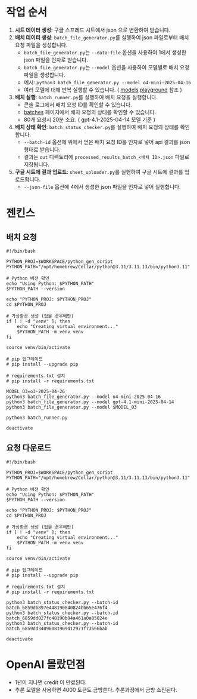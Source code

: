 
# 작업 순서

1. **시트 데이터 생성**: 구글 스프레드 시트에서 json 으로 변환하여 받습니다.
2. **배치 데이터 생성**: `batch_file_generator.py`를 실행하여 json 파일로부터 배치 요청 파일을 생성합니다.
    - `batch_file_generator.py`는 `--data-file` 옵션을 사용하여 1에서 생성한 json 파일을 인자로 받습니다.
    - `batch_file_generator.py`는 `--model` 옵션을 사용하여 모델별로 배치 요청 파일을 생성합니다.
    - 예시: `python3 batch_file_generator.py --model o4-mini-2025-04-16`
    - 여러 모델에 대해 반복 실행할 수 있습니다. ( [models](https://platform.openai.com/docs/models) [playground](https://platform.openai.com/playground/prompts) 참조 )
3. **배치 실행**: `batch_runner.py`를 실행하여 배치 요청을 실행합니다.
    - 콘솔 로그에서 배치 요청 ID를 확인할 수 있습니다.
    - [batches](https://platform.openai.com/batches) 페이지에서 배치 요청의 상태를 확인할 수 있습니다.
    - 80개 요청시 20분 소요. ( gpt-4.1-2025-04-14 모델 기준 )
4. **배치 상태 확인**: `batch_status_checker.py`를 실행하여 배치 요청의 상태를 확인합니다.
    - `--batch-id` 옵션에 위에서 얻은 배치 요청 ID를 인자로 넣어 api 결과를 json 형태로 받습니다.
    - 결과는 `out` 디렉토리에 `processed_results_batch_<배치 ID>.json` 파일로 저장됩니다.
5. **구글 시트에 결과 업로드**: `sheet_uploader.py`를 실행하여 구글 시트에 결과를 업로드합니다.
    - `--json-file` 옵션에 4에서 생성한 json 파일을 인자로 넣어 실행합니다.

# 젠킨스

## 배치 요청

```shell
#!/bin/bash

PYTHON_PROJ=$WORKSPACE/python_gen_script
PYTHON_PATH="/opt/homebrew/Cellar/python@3.11/3.11.13/bin/python3.11"

# Python 버전 확인
echo "Using Python: $PYTHON_PATH"
$PYTHON_PATH --version

echo "PYTHON_PROJ: $PYTHON_PROJ"
cd $PYTHON_PROJ

# 가상환경 생성 (없을 경우에만)
if [ ! -d "venv" ]; then
    echo "Creating virtual environment..."
    $PYTHON_PATH -m venv venv
fi

source venv/bin/activate

# pip 업그레이드
# pip install --upgrade pip

# requirements.txt 설치
# pip install -r requirements.txt

MODEL_O3=o3-2025-04-26
python3 batch_file_generator.py --model o4-mini-2025-04-16
python3 batch_file_generator.py --model gpt-4.1-mini-2025-04-14
python3 batch_file_generator.py --model $MODEL_O3

python3 batch_runner.py

deactivate
```

## 요청 다운로드

```shell
#!/bin/bash

PYTHON_PROJ=$WORKSPACE/python_gen_script
PYTHON_PATH="/opt/homebrew/Cellar/python@3.11/3.11.13/bin/python3.11"

# Python 버전 확인
echo "Using Python: $PYTHON_PATH"
$PYTHON_PATH --version

echo "PYTHON_PROJ: $PYTHON_PROJ"
cd $PYTHON_PROJ

# 가상환경 생성 (없을 경우에만)
if [ ! -d "venv" ]; then
    echo "Creating virtual environment..."
    $PYTHON_PATH -m venv venv
fi

source venv/bin/activate

# pip 업그레이드
# pip install --upgrade pip

# requirements.txt 설치
# pip install -r requirements.txt

python3 batch_status_checker.py --batch-id batch_6859db897e448190840824bb65e476f4
python3 batch_status_checker.py --batch-id batch_6859dd027fc48190b94a461a0a85024e
python3 batch_status_checker.py --batch-id batch_6859dd34096081909d12971f73566bab

deactivate
```

# OpenAI 몰랐던점
- 1년이 지나면 credit 이 만료된다.
- 추론 모델을 사용하면 4000 토큰도 금방쓴다. 추론과정에서 금방 소진된다.